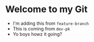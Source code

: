 # Welcome to my Git

- I'm adding this from `feature-branch`
- This is coming from `dev-pk` 
- Yo boys howz it going?
